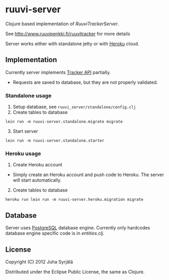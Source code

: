 # ruuvi-server

Clojure based implementation of *RuuviTrackerServer*.

See http://www.ruuvipenkki.fi/ruuvitracker for more details

Server works either with standalone jetty or with [Heroku](http://www.heroku.com/) cloud.

## Implementation

Currently server implements [Tracker API](http://www.ruuvipenkki.fi/ruuvitracker/API) partially.

* Requests are saved to database, but they are not properly validated.

### Standalone usage

1. Setup database, see ```ruuvi_server/standalone/config.clj```
2. Create tables to database
    
```
lein run -m ruuvi-server.standalone.migrate migrate 
```

3. Start server

```
lein run -m ruuvi-server.standalone.starter
```

### Heroku usage

1. Create Heroku account
  - Simply create an Heroku account and push code to Heroku. The server will start automatically.
2. Create tables to database

```  
heroku run lein run -m ruuvi-server.heroku.migration migrate
```

## Database

Server uses [PostgreSQL](http://www.postgresql.org/) database engine. Currently only hardcodes database engine specific code is in *entities.clj*.


## License

Copyright (C) 2012 Juha Syrjälä

Distributed under the Eclipse Public License, the same as Clojure.
